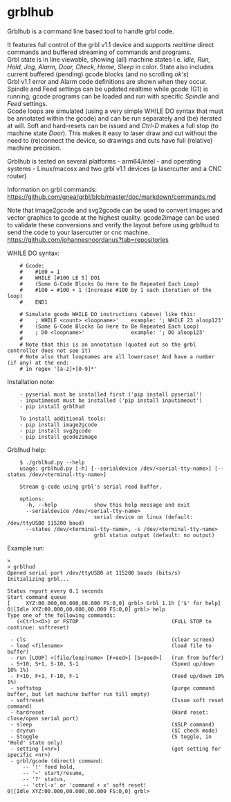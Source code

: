 # grblhub
Grblhub is a command line based tool to handle grbl code.

It features full control of the grbl v1.1 device and supports <i>realtime</i> direct commands and buffered streaming of commands and programs.</br>
Grbl state is in line viewable, showing (all) machine states i.e. <i>Idle, Run, Hold, Jog, Alarm, Door, Check, Home, Sleep</i> in color. State also includes current buffered (pending) gcode blocks (and no scrolling <i>ok's</i>)</br>
Grbl v1.1 error and Alarm code definitions are shown when they occur.
Spindle and Feed settings can be updated realtime while gcode (G1) is running; gcode programs can be loaded and run with specific <i>Spindle</i> and <i>Feed</i> settings.</br>
Gcode loops are simulated (using a very simple WHILE DO syntax that must be annotated within the gcode) and can be run separately and (be) iterated at will.
Soft and hard-resets can be issued and <i>Ctrl-D</i> makes a full stop (to machine state <i>Door</i>).
This makes it easy to laser draw and cut without the need to (re)connect the device, so drawings and cuts have full (relative) machine precision.</br>   

Grblhub is tested on several platforms - arm64/intel - and operating systems - Linux/macosx and two grbl v1.1 devices (a lasercutter and a CNC router)

Information on grbl commands: https://github.com/gnea/grbl/blob/master/doc/markdown/commands.md

Note that image2gcode and svg2gcode can be used to convert images and vector graphics to gcode at the highest quality. gcode2image can be used to validate these conversions and verify the layout before using grblhud to send the code to your lasercutter or cnc machine. https://github.com/johannesnoordanus?tab=repositories

WHILE DO syntax:
```
    # Gcode:
    #    #100 = 1
    #    WHILE [#100 LE 5] DO1
    #    (Some G-Code Blocks Go Here to Be Repeated Each Loop)
    #    #100 = #100 + 1 (Increase #100 by 1 each iteration of the loop)
    #    END1
    
    # Simulate gcode WHILE DO instructions (above) like this:
    #    ; WHILE <count> <loopname>'    example: '; WHILE 23 aloop123'
    #    (Some G-Code Blocks Go Here to Be Repeated Each Loop)
    #    ; DO <loopname>'               example: '; DO aloop123'
    #
    # Note that this is an annotation (quoted out so the grbl controller does not see it)
    # Note also that loopnames are all lowercase! And have a number (if any) at the end:
    # in regex '[a-z]+[0-9]*'
```
Installation note:
``` 
	- pyserial must be installed first ('pip install pyserial')
    - inputimeout must be installed ('pip install inputimeout')
	- pip install grblhud

	To install additional tools:
	- pip install image2gcode
	- pip install svg2gcode
	- pip install gcode2image 
```
Grblhud help:
```
    $ ./grblhud.py --help
    usage: grblhud.py [-h] [--serialdevice /dev/<serial-tty-name>] [--status /dev/<terminal-tty-name>]

    Stream g-code using grbl's serial read buffer.

    options:
      -h, --help            show this help message and exit
      --serialdevice /dev/<serial-tty-name>
                            serial device on linux (default: /dev/ttyUSB0 115200 baud)
      --status /dev/<terminal-tty-name>, -s /dev/<terminal-tty-name>
                            grbl status output (default: no output)
```
Example run:
```
>
> grblhud
Opened serial port /dev/ttyUSB0 at 115200 bauds (bits/s)
Initializing grbl...

Status report every 0.1 seconds
Start command queue
[     XYZ:00.000,00.000,00.000 FS:0,0] grbl> Grbl 1.1h ['$' for help]
0|[Idle XYZ:00.000,00.000,00.000 FS:0,0] grbl> help
Type one of the following commands:
   (<Ctrl><D>) or FSTOP                              (FULL STOP to continue: softreset)

 - cls                                               (clear screen)
 - load <filename>                                   (load file to buffer)
 - run [LOOP] <(file/loop)name> [F<eed>] [S<peed>]   (run from buffer)
 - S+10, S+1, S-10, S-1                              (Speed up/down 10% 1%)
 - F+10, F+1, F-10, F-1                              (Feed up/down 10% 1%)
 - softstop                                          (purge command buffer, but let machine buffer run till empty)
 - softreset                                         (Issue soft reset command)
 - hardreset                                         (Hard reset: close/open serial port)
 - sleep                                             ($SLP command)
 - dryrun                                            ($C check mode)
 - Stoggle                                           (S toggle, in 'Hold' state only)
 - setting [<nr>]                                    (get setting for specific <nr>)
 - grbl/gcode (direct) command:
     -- '!' feed hold, 
     -- '~' start/resume, 
     -- '?' status, 
     -- 'ctrl-x' or 'command + x' soft reset!
0|[Idle XYZ:00.000,00.000,00.000 FS:0,0] grbl> 
```
